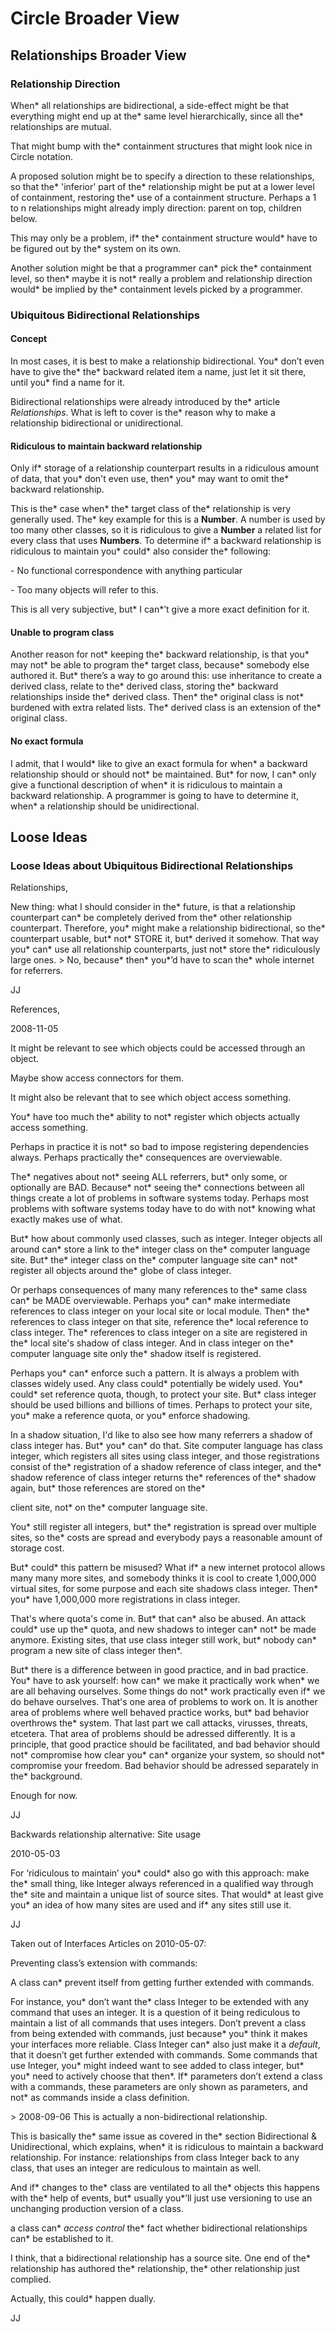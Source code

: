﻿Circle Broader View
===================

## Relationships Broader View

### Relationship Direction

When\* all relationships are bidirectional, a side-effect might be that everything might end up at the\* same level hierarchically, since all the\* relationships are mutual.

That might bump with the\* containment structures that might look nice in Circle notation.

A proposed solution might be to specify a direction to these relationships, so that the\* 'inferior' part of the\* relationship might be put at a lower level of containment, restoring the\* use of a containment structure. Perhaps a 1 to n relationships might already imply direction: parent on top, children below.

This may only be a problem, if\* the\* containment structure would\* have to be figured out by the\* system on its own.

Another solution might be that a programmer can\* pick the\* containment level, so then\* maybe it is not\* really a problem and relationship direction would\* be implied by the\* containment levels picked by a programmer.

### Ubiquitous Bidirectional Relationships

#### Concept

In most cases, it is best to make a relationship bidirectional. You\* don’t even have to give the\* the\* backward related item a name, just let it sit there, until you\* find a name for it.

Bidirectional relationships were already introduced by the\* article *Relationships*. What is left to cover is the\* reason why to make a relationship bidirectional or unidirectional.

#### Ridiculous to maintain backward relationship

Only if\* storage of a relationship counterpart results in a ridiculous amount of data, that you\* don't even use, then\* you\* may want to omit the\* backward relationship.

This is the\* case when\* the\* target class of the\* relationship is very generally used. The\* key example for this is a **Number**. A number is used by too many other classes, so it is ridiculous to give a **Number** a related list for every class that uses **Numbers**. To determine if\* a backward relationship is ridiculous to maintain you\* could\* also consider the\* following:

\- No functional correspondence with anything particular

\- Too many objects will refer to this.

This is all very subjective, but\* I can\*’t give a more exact definition for it.

#### Unable to program class

Another reason for not\* keeping the\* backward relationship, is that you\* may not\* be able to program the\* target class, because\* somebody else authored it. But\* there’s a way to go around this: use inheritance to create a derived class, relate to the\* derived class, storing the\* backward relationships inside the\* derived class. Then\* the\* original class is not\* burdened with extra related lists. The\* derived class is an extension of the\* original class.

#### No exact formula

I admit, that I would\* like to give an exact formula for when\* a backward relationship should or should not\* be maintained. But\* for now, I can\* only give a functional description of when\* it is ridiculous to maintain a backward relationship. A programmer is going to have to determine it, when\* a relationship should be unidirectional.

## Loose Ideas

### Loose Ideas about Ubiquitous Bidirectional Relationships

Relationships,

New thing: what I should consider in the\* future, is that a relationship counterpart can\* be completely derived from the\* other relationship counterpart. Therefore, you\* might make a relationship bidirectional, so the\* counterpart usable, but\* not\* STORE it, but\* derived it somehow. That way you\* can\* use all relationship counterparts, just not\* store the\* ridiculously large ones. > No, because\* then\* you\*’d have to scan the\* whole internet for referrers.

JJ

References,

2008-11-05



It might be relevant to see which objects could be accessed through an object.

Maybe show access connectors for them.

It might also be relevant that to see which object access something.

You\* have too much the\* ability to not\* register which objects actually access something.



Perhaps in practice it is not\* so bad to impose registering dependencies always. Perhaps practically the\* consequences are overviewable.



The\* negatives about not\* seeing ALL referrers, but\* only some, or optionally are BAD. Because\* not\* seeing the\* connections between all things create a lot of problems in software systems today. Perhaps most problems with software systems today have to do with not\* knowing what exactly makes use of what.



But\* how about commonly used classes, such as integer. Integer objects all around can\* store a link to the\* integer class on the\* computer language site. But\* the\* integer class on the\* computer language site can\* not\* register all objects around the\* globe of class integer.



Or perhaps consequences of many many references to the\* same class can\* be MADE overviewable. Perhaps you\* can\* make intermediate references to class integer on your local site or local module. Then\* the\* references to class integer on that site, reference the\* local reference to class integer. The\* references to class integer on a site are registered in the\* local site's shadow of class integer. And in class integer on the\* computer language site only the\* shadow itself is registered.



Perhaps you\* can\* enforce such a pattern. It is always a problem with classes widely used. Any class could\* potentially be widely used. You\* could\* set reference quota, though, to protect your site. But\* class integer should be used billions and billions of times. Perhaps to protect your site, you\* make a reference quota, or you\* enforce shadowing.



In a shadow situation, I'd like to also see how many referrers a shadow of class integer has. But\* you\* can\* do that. Site computer language has class integer, which registers all sites using class integer, and those registrations consist of the\* registration of a shadow reference of class integer, and the\* shadow reference of class integer returns the\* references of the\* shadow again, but\* those references are stored on the\*

client site, not\* on the\* computer language site.



You\* still register all integers, but\* the\* registration is spread over multiple sites, so the\* costs are spread and everybody pays a reasonable amount of storage cost.



But\* could\* this pattern be misused? What if\* a new internet protocol allows many many more sites, and somebody thinks it is cool to create 1,000,000 virtual sites, for some purpose and each site shadows class integer. Then\* you\* have 1,000,000 more registrations in class integer.



That's where quota's come in. But\* that can\* also be abused. An attack could\* use up the\* quota, and new shadows to integer can\* not\* be made anymore. Existing sites, that use class integer still work, but\* nobody can\* program a new site of class integer then\*.



But\* there is a difference between in good practice, and in bad practice. You\* have to ask yourself: how can\* we make it practically work when\* we are all behaving ourselves. Some things do not\* work practically even if\* we do behave ourselves. That's one area of problems to work on. It is another area of problems where well behaved practice works, but\* bad behavior overthrows the\* system. That last part we call attacks, virusses, threats, etcetera. That area of problems should be adressed differently. It is a principle, that good practice should be facilitated, and bad behavior should not\* compromise how clear you\* can\* organize your system, so should not\* compromise your freedom. Bad behavior should be adressed separately in the\* background.



Enough for now.



JJ


Backwards relationship alternative: Site usage

2010-05-03

For ‘ridiculous to maintain’ you\* could\* also go with this approach: make the\* small thing, like Integer always referenced in a qualified way through the\* site and maintain a unique list of source sites. That would\* at least give you\* an idea of how many sites are used and if\* any sites still use it.

JJ


Taken out of Interfaces Articles on 2010-05-07:

Preventing class’s extension with commands:

A class can\* prevent itself from getting further extended with commands. 

For instance, you\* don’t want the\* class Integer to be extended with any command that uses an integer. It is a question of it being rediculous to maintain a list of all commands that uses integers. Don’t prevent a class from being extended with commands, just because\* you\* think it makes your interfaces more reliable. Class Integer can\* also just make it a *default*, that it doesn’t get further extended with commands. Some commands that use Integer, you\* might indeed want to see added to class integer, but\* you\* need to actively choose that then\*. If\* parameters don’t extend a class with a commands, these parameters are only shown as parameters, and not\* as commands inside a class definition.

\> 2008-09-06 This is actually a non-bidirectional relationship.

This is basically the\* same issue as covered in the\* section Bidirectional & Unidirectional, which explains, when\* it is ridiculous to maintain a backward relationship. For instance: relationships from class Integer back to any class, that uses an integer are rediculous to maintain as well.

And if\* changes to the\* class are ventilated to all the\* objects this happens with the\* help of events, but\* usually you\*’ll just use versioning to use an unchanging production version of a class.

a class can\* *access control* the\* fact whether bidirectional relationships can\* be established to it.

I think, that a bidirectional relationship has a source site. One end of the\* relationship has authored the\* relationship, the\* other relationship just complied. 

Actually, this could\* happen dually.

JJ

